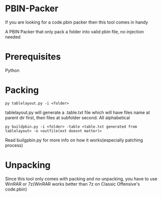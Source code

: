 # PBIN-Packer
If you are looking for a code.pbin packer then this tool comes in handy

A PBIN Packer that only pack a folder into valid pbin file, no injection needed

# Prerequisites
Python

# Packing
`py tablelayout.py -i <folder>`

tablelayout.py will generate a .table.txt file which will have files name at parent dir first, then files at subfolder second. All alphabetical

`py buildpbin.py -i <folder> -table <table.txt generated from tablelayout> -o <outfile(ext doesnt matter)>`

Read builgpbin.py for more info on how it works(especially patching process)

# Unpacking
Since this tool only comes with packing and no unpacking, you have to use WinRAR or 7z(WinRAR works better than 7z on Classic Offensive's code.pbin)
